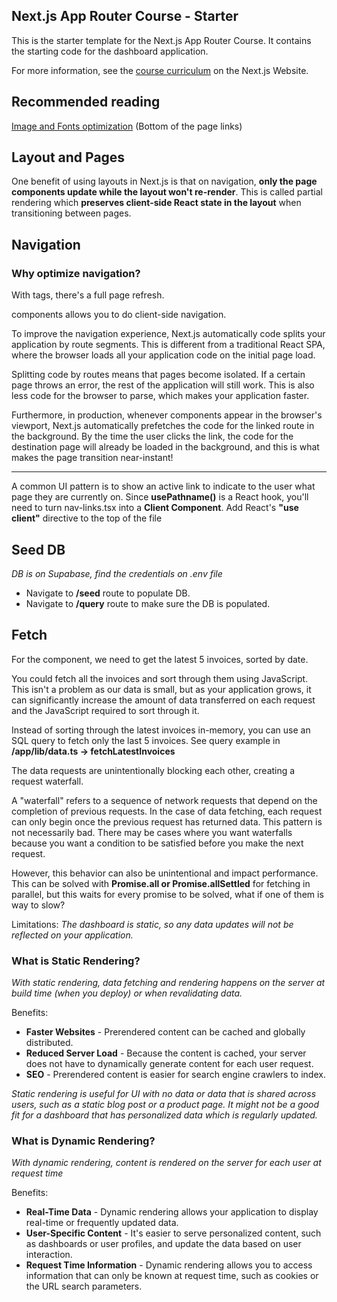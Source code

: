 ## Next.js App Router Course - Starter

This is the starter template for the Next.js App Router Course. It contains the starting code for the dashboard application.

For more information, see the [course curriculum](https://nextjs.org/learn) on the Next.js Website.

## Recommended reading
[Image and Fonts optimization](https://nextjs.org/learn/dashboard-app/optimizing-fonts-images#recommended-reading) (Bottom of the page links)

## Layout and Pages
One benefit of using layouts in Next.js is that on navigation, **only the page components update while the layout won't re-render**. This is called partial rendering which **preserves client-side React state in the layout** when transitioning between pages.

## Navigation
### Why optimize navigation?

With <a></a> tags, there's a full page refresh.
<Link /> components allows you to do client-side navigation.

To improve the navigation experience, Next.js automatically code splits your application by route segments. This is different from a traditional React SPA, where the browser loads all your application code on the initial page load.

Splitting code by routes means that pages become isolated. If a certain page throws an error, the rest of the application will still work. This is also less code for the browser to parse, which makes your application faster.

Furthermore, in production, whenever <Link> components appear in the browser's viewport, Next.js automatically prefetches the code for the linked route in the background. By the time the user clicks the link, the code for the destination page will already be loaded in the background, and this is what makes the page transition near-instant!

---
A common UI pattern is to show an active link to indicate to the user what page they are currently on.
Since **usePathname()** is a React hook, you'll need to turn nav-links.tsx into a **Client Component**. Add React's **"use client"** directive to the top of the file

## Seed DB
*DB is on Supabase, find the credentials on .env file*
- Navigate to **/seed** route to populate DB.
- Navigate to **/query** route to make sure the DB is populated.

## Fetch
For the <LatestInvoices /> component, we need to get the latest 5 invoices, sorted by date.

You could fetch all the invoices and sort through them using JavaScript. This isn't a problem as our data is small, but as your application grows, it can significantly increase the amount of data transferred on each request and the JavaScript required to sort through it.

Instead of sorting through the latest invoices in-memory, you can use an SQL query to fetch only the last 5 invoices. See query example in **/app/lib/data.ts -> fetchLatestInvoices**

The data requests are unintentionally blocking each other, creating a request waterfall.

A "waterfall" refers to a sequence of network requests that depend on the completion of previous requests. In the case of data fetching, each request can only begin once the previous request has returned data.
This pattern is not necessarily bad. There may be cases where you want waterfalls because you want a condition to be satisfied before you make the next request.

However, this behavior can also be unintentional and impact performance.
This can be solved with **Promise.all or Promise.allSettled** for fetching in parallel, but this waits for every promise to be solved, what if one of them is way to slow?

Limitations: *The dashboard is static, so any data updates will not be reflected on your application.*

### What is Static Rendering?
*With static rendering, data fetching and rendering happens on the server at build time (when you deploy) or when revalidating data.*

Benefits:
- **Faster Websites** - Prerendered content can be cached and globally distributed.
- **Reduced Server Load** - Because the content is cached, your server does not have to dynamically generate content for each user request.
- **SEO** - Prerendered content is easier for search engine crawlers to index.

*Static rendering is useful for UI with no data or data that is shared across users, such as a static blog post or a product page. It might not be a good fit for a dashboard that has personalized data which is regularly updated.*

### What is Dynamic Rendering?
*With dynamic rendering, content is rendered on the server for each user at request time*

Benefits:
- **Real-Time Data** - Dynamic rendering allows your application to display real-time or frequently updated data.
- **User-Specific Content** - It's easier to serve personalized content, such as dashboards or user profiles, and update the data based on user interaction.
- **Request Time Information** - Dynamic rendering allows you to access information that can only be known at request time, such as cookies or the URL search parameters. 